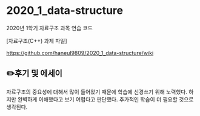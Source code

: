 # 2020_1_data-structure

2020년 1학기 자료구조 과목 연습 코드

[자료구조(C++) 과제 파일]

https://github.com/haneul9809/2020_1_data-structure/wiki

## ✏️후기 및 에세이

자료구조의 중요성에 대해서 많이 들어왔기 때문에 학습에 신경쓰기 위해 노력했다. 하지만 완벽하게 이해했다고 보기 어렵다고 판단했다. 추가적인 학습이 더 필요할 것으로 생각된다.
